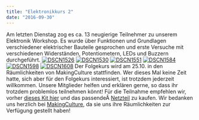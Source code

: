 ```yaml
---
title: "Elektronikkurs 2"
date: "2016-09-30"
---
```


Am letzten Dienstag zog es ca. 13 neugierige Teilnehmer zu unserem Elektronik Workshop. Es wurde über Funktionen und Grundlagen verschiedener elektrischer Bauteile gesprochen und erste Versuche mit verschiedenen Widerständen, Potentiometern, LEDs und Buzzern durchgeführt. [![DSCN1526](https://hackzogtum-coburg.de/wp-content/uploads/2016/09/DSCN1526-225x300.jpg)](https://hackzogtum-coburg.de/wp-content/uploads/2016/09/DSCN1526.jpg) [![DSCN1530](https://hackzogtum-coburg.de/wp-content/uploads/2016/09/DSCN1530-300x225.jpg)](https://hackzogtum-coburg.de/wp-content/uploads/2016/09/DSCN1530.jpg) [![DSCN1551](https://hackzogtum-coburg.de/wp-content/uploads/2016/09/DSCN1551-300x225.jpg)](https://hackzogtum-coburg.de/wp-content/uploads/2016/09/DSCN1551.jpg) [![DSCN1584](https://hackzogtum-coburg.de/wp-content/uploads/2016/09/DSCN1584-300x225.jpg)](https://hackzogtum-coburg.de/wp-content/uploads/2016/09/DSCN1584.jpg) [![DSCN1598](https://hackzogtum-coburg.de/wp-content/uploads/2016/09/DSCN1598-300x225.jpg)](https://hackzogtum-coburg.de/wp-content/uploads/2016/09/DSCN1598.jpg) [![DSCN1608](https://hackzogtum-coburg.de/wp-content/uploads/2016/09/DSCN1608-300x225.jpg)](https://hackzogtum-coburg.de/wp-content/uploads/2016/09/DSCN1608.jpg) Der Folgekurs wird am 25.10. in den Räumlichkeiten von MakingCulture stattfinden. Wer dieses Mal keine Zeit hatte, sich aber für den Folgekurs interessiert, ist trotzdem jederzeit willkommen. Unsere Mitglieder helfen und erklären gerne, so dass ihr trotzdem problemlos teilnehmen könnt! Für die Teilnahme empfehlen wir, vorher [ dieses Kit hier](https://www.amazon.de/dp/B01J79YG8G/ref=cm_sw_em_r_mt_dp_.7QVxbMVMZDZT?tag=hackzcobur-21) und das passendeÂ [Netzteil](https://www.amazon.de/dp/B002E4YQGY/ref=cm_sw_em_r_mt_dp_9mRVxbN5YYXY3?tag=hackzcobur-21) zu kaufen. Wir bedanken uns herzlich bei [MakingCulture](http://makingculture.de/index.html), da sie uns ihre Räumlichkeiten zur Verfügung gestellt haben!
